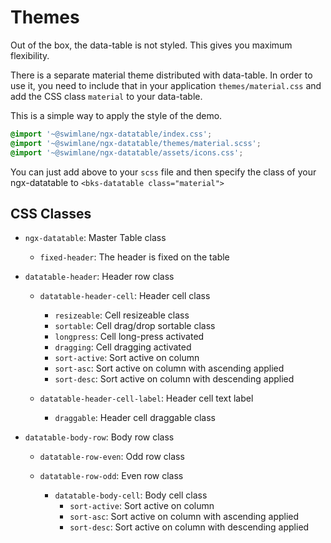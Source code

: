 # Themes

Out of the box, the data-table is not styled. This gives you maximum flexibility.

There is a separate material theme distributed with data-table. In order to use it, you need to
include that in your application `themes/material.css` and add the CSS class `material` to your data-table.

This is a simple way to apply the style of the demo.

```scss
@import '~@swimlane/ngx-datatable/index.css';
@import '~@swimlane/ngx-datatable/themes/material.scss';
@import '~@swimlane/ngx-datatable/assets/icons.css';
```

You can just add above to your `scss` file and then specify the class of your ngx-datatable to `<bks-datatable class="material">`

## CSS Classes

- `ngx-datatable`: Master Table class

  - `fixed-header`: The header is fixed on the table

- `datatable-header`: Header row class

  - `datatable-header-cell`: Header cell class

    - `resizeable`: Cell resizeable class
    - `sortable`: Cell drag/drop sortable class
    - `longpress`: Cell long-press activated
    - `dragging`: Cell dragging activated
    - `sort-active`: Sort active on column
    - `sort-asc`: Sort active on column with ascending applied
    - `sort-desc`: Sort active on column with descending applied

  - `datatable-header-cell-label`: Header cell text label
    - `draggable`: Header cell draggable class

- `datatable-body-row`: Body row class

  - `datatable-row-even`: Odd row class
  - `datatable-row-odd`: Even row class

    - `datatable-body-cell`: Body cell class
      - `sort-active`: Sort active on column
      - `sort-asc`: Sort active on column with ascending applied
      - `sort-desc`: Sort active on column with descending applied
